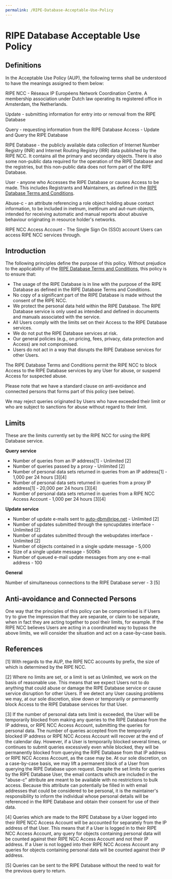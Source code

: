 ```yaml
---
permalink: /RIPE-Database-Acceptable-Use-Policy
---
```


# RIPE Database Acceptable Use Policy


## Definitions

In the Acceptable Use Policy (AUP), the following terms shall be understood to have the meanings assigned to them below:

RIPE NCC - Réseaux IP Européens Network Coordination Centre. A membership association under Dutch law operating its registered office in Amsterdam, the Netherlands.

Update - submitting information for entry into or removal from the RIPE Database

Query - requesting information from the RIPE Database
Access - Update and Query the RIPE Database

RIPE Database - the publicly available data collection of Internet Number Registry (INR) and Internet Routing Registry (IRR) data published by the RIPE NCC. It contains all the primary and secondary objects. There is also some non-public data required for the operation of the RIPE Database and the registries, but this non-public data does not form part of the RIPE Database.

User - anyone who Accesses the RIPE Database or causes Access to be made. This includes Registrants and Maintainers, as defined in the [RIPE Database Terms and Conditions](Legal-Information/#).

Abuse-c - an attribute referencing a role object holding abuse contact information, to be included in inetnum, inet6num and aut-num objects, intended for receiving automatic and manual reports about abusive behaviour originating in resource holder's networks.

RIPE NCC Access Account - The Single Sign On (SSO) account Users can access RIPE NCC services through.

## Introduction

The following principles define the purpose of this policy. Without prejudice to the applicability of the [RIPE Database Terms and Conditions](Legal-Information/#), this policy is to ensure that:

* The usage of the RIPE Database is in line with the purpose of the RIPE Database as defined in the RIPE Database Terms and Conditions.
* No copy of a significant part of the RIPE Database is made without the consent of the RIPE NCC.
* We protect the personal data held within the RIPE Database.
The RIPE Database service is only used as intended and defined in documents and manuals associated with the service.
* All Users comply with the limits set on their Access to the RIPE Database services.
* We do not put the RIPE Database services at risk.
* Our general policies (e.g., on pricing, fees, privacy, data protection and Access) are not compromised.
* Users do not act in a way that disrupts the RIPE Database services for other Users.

The RIPE Database Terms and Conditions permit the RIPE NCC to block Access to the RIPE Database services by any User for abuse, or suspend Access for suspected abuse.

Please note that we have a standard clause on anti-avoidance and connected persons that forms part of this policy (see below).

We may reject queries originated by Users who have exceeded their limit or who are subject to sanctions for abuse without regard to their limit.

## Limits

These are the limits currently set by the RIPE NCC for using the RIPE Database service.

**Query service**

* Number of queries from an IP address[1] - Unlimited [2]
* Number of queries passed by a proxy - Unlimited [2]
* Number of personal data sets returned in queries from an IP address[1] - 1,000 per 24 hours [3][4]
* Number of personal data sets returned in queries from a proxy IP address[1] - 20,000 per 24 hours [3][4]
* Number of personal data sets returned in queries from a RIPE NCC Access Account - 1,000 per 24 hours [3][4]

**Update service**

* Number of update e-mails sent to [auto-dbm@ripe.net](mailto:auto-dbm@ripe.net) - Unlimited [2]
* Number of updates submitted through the syncupdates interface - Unlimited [2]
* Number of updates submitted through the webupdates interface - Unlimited [2]
* Number of objects contained in a single update message - 5,000
* Size of a single update message - 500Kb
* Number of queued e-mail update messages from any one e-mail address - 100

**General**

Number of simultaneous connections to the RIPE Database server - 3 [5]

## Anti-avoidance and Connected Persons

One way that the principles of this policy can be compromised is if Users try to give the impression that they are separate, or claim to be separate, when in fact they are acting together to pool their limits, for example. If the RIPE NCC believes Users are acting in a coordinated way to bypass the above limits, we will consider the situation and act on a case-by-case basis.

## References

[1] With regards to the AUP, the RIPE NCC accounts by prefix, the size of which is determined by the RIPE NCC.

[2] Where no limits are set, or a limit is set as Unlimited, we work on the basis of reasonable use. This means that we expect Users not to do anything that could abuse or damage the RIPE Database service or cause service disruption for other Users. If we detect any User causing problems we may, at our sole discretion, slow down or temporarily or permanently block Access to the RIPE Database services for that User.

[3] If the number of personal data sets limit is exceeded, the User will be temporarily blocked from making any queries to the RIPE Database from the IP address, or RIPE NCC Access Account, submitting the queries for personal data. The number of queries accepted from the temporarily blocked IP address or RIPE NCC Access Account will recover at the end of the calendar day. However, if a User is temporarily blocked several times, or continues to submit queries excessively even while blocked, they will be permanently blocked from querying the RIPE Database from that IP address or RIPE NCC Access Account, as the case may be. At our sole discretion, on a case-by-case basis, we may lift a permanent block of a User from querying the RIPE Database upon request. Despite the set limits for queries by the RIPE Database User, the email contacts which are included in the "abuse-c" attribute are meant to be available with no restrictions to bulk access. Because this attribute can potentially be filled in with email addresses that could be considered to be personal, it is the maintainer's responsibility to inform the individual whose personal details will be referenced in the RIPE Database and obtain their consent for use of their data.

[4] Queries which are made to the RIPE Database by a User logged into their RIPE NCC Access Account will be accounted for separately from the IP address of that User. This means that if a User is logged in to their RIPE NCC Access Account, any query for objects containing personal data will be counted against their RIPE NCC Access Account and not their IP address. If a User is not logged into their RIPE NCC Access Account any queries for objects containing personal data will be counted against their IP address.

[5] Queries can be sent to the RIPE Database without the need to wait for the previous query to return.
